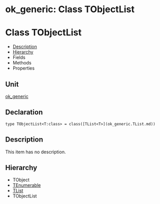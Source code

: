 # ok\_generic: Class TObjectList


# Class TObjectList
<span id="TObjectList"/>

- [Description](#PasDoc-Description)
- [Hierarchy](#PasDoc-Hierarchy)
- Fields
- Methods
- Properties

<span id="PasDoc-Description"/>

## Unit


[ok\_generic](ok_generic.md)


## Declaration


```type TObjectList<T:class> = class([TList<T>](ok_generic.TList.md))```


## Description
This item has no description.



## Hierarchy


<span id="PasDoc-Hierarchy"/>

- TObject
- [TEnumerable](ok_generic.TEnumerable.md)
- [TList](ok_generic.TList.md)
- TObjectList



